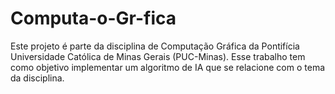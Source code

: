 # Computa-o-Gr-fica
Este projeto é parte da disciplina de Computação Gráfica da Pontifícia Universidade Católica de Minas Gerais (PUC-Minas). Esse trabalho tem como objetivo implementar um algoritmo de IA que se relacione com o tema da disciplina.
